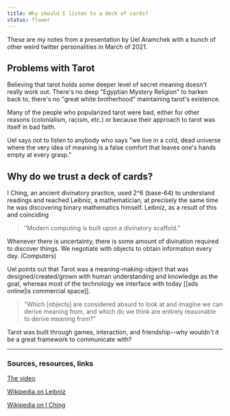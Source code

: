 ```yaml
---
title: Why should I listen to a deck of cards?
status: flower
---
```


These are my notes from a presentation by Uel Aramchek with a bunch of other weird twitter personalities in March of 2021.

## Problems with Tarot

Believing that tarot holds some deeper level of secret meaning doesn't really work out. There's no deep "Egyptian Mystery Religion" to harken back to, there's no "great white brotherhood" maintaining tarot's existence.

Many of the people who popularized tarot were bad, either for other reasons (colonialism, racism, etc.) or because their approach to tarot was itself in bad faith.

Uel says not to listen to anybody who says "we live in a cold, dead universe where the very idea of meaning is a false comfort that leaves one's hands empty at every grasp."

## Why do we trust a deck of cards?

I Ching, an ancient divinatory practice, used 2^6 (base-64) to understand readings and reached Leibniz, a mathematician, at precisely the same time he was discovering binary mathematics himself. Leibniz, as a result of this and coinciding 

> "Modern computing is built upon a divinatory scaffold."

Whenever there is uncertainty, there is some amount of divination required to discover things. We negotiate with objects to obtain information every day. (Computers)

Uel points out that Tarot was a meaning-making-object that was designed/created/grown with human understanding and knowledge as the goal, whereas most of the technology we interface with today [[ads online|is commercial space]].

> "Which [objects] are considered absurd to look at and imagine we can derive meaning from, and which do we think are entirely reasonable to derive meaning from?"

Tarot was built through games, interaction, and friendship--why wouldn't it be a great framework to communicate with?

---
### Sources, resources, links

[The video](https://youtu.be/A3Kazba-aUE?t=7028)

[Wikipedia on Leibniz](https://en.wikipedia.org/wiki/Gottfried_Wilhelm_Leibniz)

[Wikipedia on I Ching](https://en.wikipedia.org/wiki/I_Ching)
